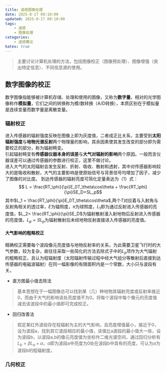 ```yaml
---
title: 遥感图像处理
date: 2025-8-17 09:10:00
updated: 2025-8-17 09:10:00
tags:
    - 遥感
    - 图像处理
categories:
    - 遥感概论
katex: true
---
```

> 主要讨论计算机处理的方法，包括图像校正（图像预处理）、图像增强（突出特定信息）、不同信息源的使用。
## 数字图像的校正
数字图像指能够被计算机存储、处理和使用的图像，又称为**数字量**，相对的光学图像称作**模拟量**，它们之间的转换称为模/数转换（A/D转换），本质区别在于模拟量是连续变量而数字量是离散变量。   
### 辐射校正
进入传感器的辐射强度反映在图像上即为灰度值，二者成正比关系，主要受到**太阳辐射强度**与**地物光谱反射**两个物理量的影响，其余因素使其发生改变的部分即为需要校正的部分，称为辐射畸变。  
引起辐射畸变有**传感器仪器本身的误差**与**大气对辐射的影响**两个原因。一般而言仪器误差可以通过传感器的参数进行校正，这里不做讨论。   
进入大气的太阳辐射会发生反射、折射、吸收、散射和透射，其中对传感器影响较大的是吸收和散射，大气的主要影响是使原始信号与背景信号均增加了因子，减少了图像的对比度。
到达传感器的辐射亮度可简化定量表达为（1）式：
$$ L = \frac{RT_\phi}{\pi}E_0T_\theta\cos\theta + \frac{RT_\phi}{\pi}SE_D+SL_p$$
其中$L_1 = \frac{RT_\phi}{\pi}E_0T_\theta\cos\theta$,两个$T$对应着与入射角与反射角相关的透过率，$E$为辐照度，$\pi$为球照度，$L_1$即为通过反射进入传感器的亮度值，$L_2= \frac{RT_\phi}{\pi}SE_D$为辐射散射漫入射地物后反射进入传感器的亮度值，$L_p=SL_p$为辐射散射后未经地物反射直接进入传感器的亮度值。   
#### 大气影响的粗略校正
精确校正需要每个波段像元亮度值与地物反射率的关系，为此需要卫星飞行时的大气参数，较为复杂，故往往采取一些简化的方法去除式子中的$L_p$项作为大气辐射的粗略校正，且认为程辐射度（太阳辐射传输过程中经大气组分等散射后直接到达传感器的电磁波辐射）在同一幅影像的有限面积内是一个常数，大小只与波段有关。  
- 直方图最小值去除法   
>  基本思想在于一幅图像总可以找到某（几）种地物其辐射亮度或反射率接近0，而由于大气的影响该处亮度值不为0。将每个波段中每个像元的亮度值减去该波段中的最小值即可完成校正。
- 回归改善法
> 假定某红外波段存在程辐射为主的大气影响，且亮度增值最小，接近于0，设为波段a，找到其它波段相应的最小值，该值比a波段的最小值大一些，设为波段b，以波段a,b的像元亮度值为坐标作二维光谱空间，通过回归分析有$L_b=\beta L_a + \alpha$，$\alpha$即为波段a中亮度为0处在波段b中具有的亮度，可认为$\alpha$为波段b的程辐射度。
### 几何校正